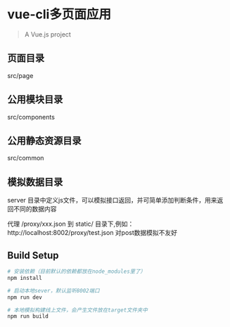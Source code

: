 # vue-cli多页面应用
> A Vue.js project

## 页面目录
src/page
## 公用模块目录
src/components
## 公用静态资源目录
src/common
## 模拟数据目录
server 目录中定义js文件，可以模拟接口返回，并可简单添加判断条件，用来返回不同的数据内容

代理 /proxy/xxx.json 到 static/ 目录下,例如：http://localhost:8002/proxy/test.json 对post数据模拟不友好


## Build Setup

``` bash
# 安装依赖（目前默认的依赖都放在node_modules里了）
npm install

# 启动本地sever，默认监听8002端口
npm run dev

# 本地模拟构建线上文件，会产生文件放在target文件夹中
npm run build
```
